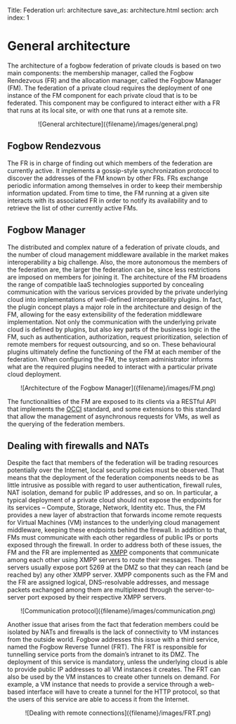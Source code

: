 Title: Federation
url: architecture
save_as: architecture.html
section: arch
index: 1

# General architecture

The architecture of a fogbow federation of private clouds is based on two main components: the membership manager, called the Fogbow Rendezvous (FR) and the allocation manager, called the Fogbow Manager (FM). The federation of a private cloud requires the deployment of one instance of the FM component for each private cloud that is to be federated. This component may be configured to interact either with a FR that runs at its local site, or with one that runs at a remote site.

<center>![General architecture]({filename}/images/general.png)</center>

## Fogbow Rendezvous

The FR is in charge of finding out which members of the federation are currently active. It implements a gossip-style synchronization protocol to discover the addresses of the FM known by other FRs. FRs exchange periodic information among themselves in order to keep their membership information updated. From time to time, the FM running at a given site interacts with its associated FR in order to notify its availability and to retrieve the list of other currently active FMs.

## Fogbow Manager

The distributed and complex nature of a federation of private clouds, and the number of cloud management middleware available in the market makes interoperability a big challenge. Also, the more autonomous the members of the federation are, the larger the federation can be, since less restrictions are imposed on members for joining it. The architecture of the FM broadens the range of compatible IaaS technologies supported by concealing communication with the various services provided by the private underlying cloud into implementations of well-defined interoperability plugins. In fact, the plugin concept plays a major role in the architecture and design of the FM, allowing for the easy extensibility of the federation middleware implementation. Not only the communication with the underlying private cloud is defined by plugins, but also key parts of the business logic in the FM, such as authentication, authorization, request prioritization, selection of remote members for request outsourcing, and so on. These behavioural plugins ultimately define the functioning of the FM at each member of the federation. When configuring the FM, the system administrator informs what are the required plugins needed to interact with a particular private cloud deployment.

<center>![Architecture of the Fogbow Manager]({filename}/images/FM.png)</center>

The functionalities of the FM are exposed to its clients via a RESTful API that implements the <a href=http://occi-wg.org/ target="_blank">OCCI</a> standard, and some extensions to this standard that allow the management of asynchronous requests for VMs, as well as the querying of the federation members.

## Dealing with firewalls and NATs

Despite the fact that members of the federation will be trading resources potentially over the Internet, local security policies must be observed. That means that the deployment of the federation components needs to be as little intrusive as possible with regard to user authentication, firewall rules, NAT isolation, demand for public IP addresses, and so on. In particular, a typical deployment of a private cloud should not expose the endpoints for its services – Compute, Storage, Network, Identity etc. Thus, the FM provides a new layer of abstraction that forwards income remote requests for Virtual Machines (VM) instances to the underlying cloud management middleware, keeping these endpoints behind the firewall. In addition to that, FMs must communicate with each other regardless of public IPs or ports exposed through the firewall. In order to address both of these issues, the FM and the FR are implemented as <a href=http://xmpp.org/ target="_blank">XMPP</a> components that communicate among each other using XMPP servers to route their messages. These servers usually expose port 5269 at the DMZ so that they can reach (and be reached by) any other XMPP server. XMPP components such as the FM and the FR are assigned logical, DNS-resolvable addresses, and message packets exchanged among them are multiplexed through the server-to-server port exposed by their respective XMPP servers.

<center>![Communication protocol]({filename}/images/communication.png)</center>

Another issue that arises from the fact that federation members could be isolated by NATs and firewalls is the lack of connectivity to VM instances from the outside world. Fogbow addresses this issue with a third service, named the Fogbow Reverse Tunnel (FRT). The FRT is responsible for tunnelling service ports from the domain’s intranet to its DMZ. The deployment of this service is mandatory, unless the underlying cloud is able to provide public IP addresses to all VM instances it creates. The FRT can also be used by the VM instances to create other tunnels on demand. For example, a VM instance that needs to provide a service through a web-based interface will have to create a tunnel for the HTTP protocol, so that the users of this service are able to access it from the Internet.

<center>![Dealing with remote connections]({filename}/images/FRT.png)</center>
